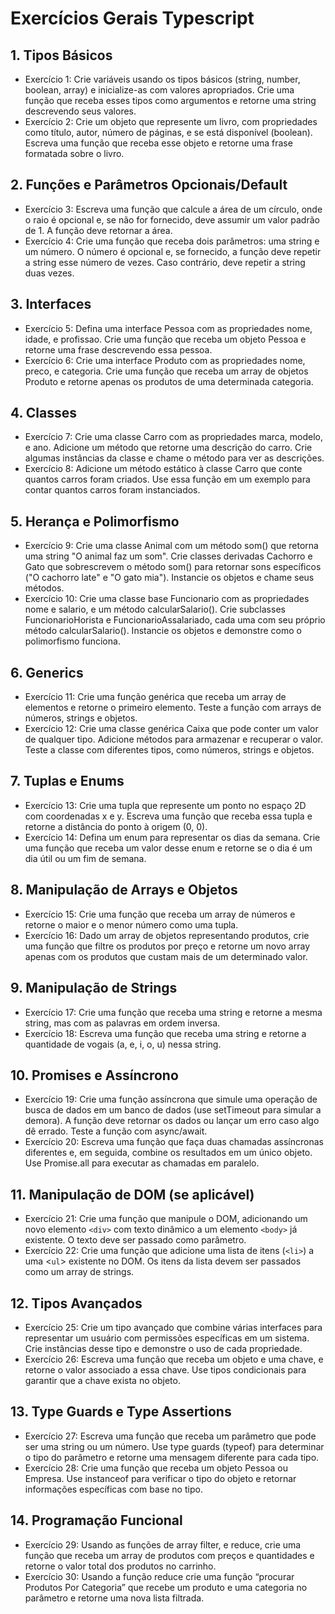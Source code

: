 # Exercícios Gerais Typescript
## 1. Tipos Básicos
- Exercício 1: Crie variáveis usando os tipos básicos (string, number, boolean, array) e
inicialize-as com valores apropriados. Crie uma função que receba esses tipos como
argumentos e retorne uma string descrevendo seus valores.
- Exercício 2: Crie um objeto que represente um livro, com propriedades como título,
autor, número de páginas, e se está disponível (boolean). Escreva uma função que
receba esse objeto e retorne uma frase formatada sobre o livro.
## 2. Funções e Parâmetros Opcionais/Default
- Exercício 3: Escreva uma função que calcule a área de um círculo, onde o raio é
opcional e, se não for fornecido, deve assumir um valor padrão de 1. A função deve
retornar a área.
- Exercício 4: Crie uma função que receba dois parâmetros: uma string e um número. O
número é opcional e, se fornecido, a função deve repetir a string esse número de
vezes. Caso contrário, deve repetir a string duas vezes.
## 3. Interfaces
- Exercício 5: Defina uma interface Pessoa com as propriedades nome, idade, e
profissao. Crie uma função que receba um objeto Pessoa e retorne uma frase
descrevendo essa pessoa.
- Exercício 6: Crie uma interface Produto com as propriedades nome, preco, e
categoria. Crie uma função que receba um array de objetos Produto e retorne apenas
os produtos de uma determinada categoria.
## 4. Classes
- Exercício 7: Crie uma classe Carro com as propriedades marca, modelo, e ano.
Adicione um método que retorne uma descrição do carro. Crie algumas instâncias da
classe e chame o método para ver as descrições.
- Exercício 8: Adicione um método estático à classe Carro que conte quantos carros
foram criados. Use essa função em um exemplo para contar quantos carros foram
instanciados.
## 5. Herança e Polimorfismo
- Exercício 9: Crie uma classe Animal com um método som() que retorna uma string
"O animal faz um som". Crie classes derivadas Cachorro e Gato que sobrescrevem o
método som() para retornar sons específicos ("O cachorro late" e "O gato mia").
Instancie os objetos e chame seus métodos.
- Exercício 10: Crie uma classe base Funcionario com as propriedades nome e salario, e
um método calcularSalario(). Crie subclasses FuncionarioHorista e
FuncionarioAssalariado, cada uma com seu próprio método calcularSalario().
Instancie os objetos e demonstre como o polimorfismo funciona.
## 6. Generics
- Exercício 11: Crie uma função genérica que receba um array de elementos e retorne o
primeiro elemento. Teste a função com arrays de números, strings e objetos.
- Exercício 12: Crie uma classe genérica Caixa que pode conter um valor de qualquer
tipo. Adicione métodos para armazenar e recuperar o valor. Teste a classe com
diferentes tipos, como números, strings e objetos.
## 7. Tuplas e Enums
- Exercício 13: Crie uma tupla que represente um ponto no espaço 2D com coordenadas
x e y. Escreva uma função que receba essa tupla e retorne a distância do ponto à
origem (0, 0).
- Exercício 14: Defina um enum para representar os dias da semana. Crie uma função
que receba um valor desse enum e retorne se o dia é um dia útil ou um fim de semana.
## 8. Manipulação de Arrays e Objetos
- Exercício 15: Crie uma função que receba um array de números e retorne o maior e o
menor número como uma tupla.
- Exercício 16: Dado um array de objetos representando produtos, crie uma função que
filtre os produtos por preço e retorne um novo array apenas com os produtos que
custam mais de um determinado valor.
## 9. Manipulação de Strings
- Exercício 17: Crie uma função que receba uma string e retorne a mesma string, mas
com as palavras em ordem inversa.
- Exercício 18: Escreva uma função que receba uma string e retorne a quantidade de
vogais (a, e, i, o, u) nessa string.
## 10. Promises e Assíncrono
- Exercício 19: Crie uma função assíncrona que simule uma operação de busca de
dados em um banco de dados (use setTimeout para simular a demora). A função deve
retornar os dados ou lançar um erro caso algo dê errado. Teste a função com
async/await.
- Exercício 20: Escreva uma função que faça duas chamadas assíncronas diferentes e,
em seguida, combine os resultados em um único objeto. Use Promise.all para executar
as chamadas em paralelo.
## 11. Manipulação de DOM (se aplicável)
- Exercício 21: Crie uma função que manipule o DOM, adicionando um novo elemento
`<div>` com texto dinâmico a um elemento `<body>` já existente. O texto deve ser
passado como parâmetro.
- Exercício 22: Crie uma função que adicione uma lista de itens (`<li>`) a uma <`ul`>
existente no DOM. Os itens da lista devem ser passados como um array de strings.

## 12. Tipos Avançados
- Exercício 25: Crie um tipo avançado que combine várias interfaces para representar
um usuário com permissões específicas em um sistema. Crie instâncias desse tipo e
demonstre o uso de cada propriedade.
- Exercício 26: Escreva uma função que receba um objeto e uma chave, e retorne o
valor associado a essa chave. Use tipos condicionais para garantir que a chave exista
no objeto.
## 13. Type Guards e Type Assertions
- Exercício 27: Escreva uma função que receba um parâmetro que pode ser uma string
ou um número. Use type guards (typeof) para determinar o tipo do parâmetro e
retorne uma mensagem diferente para cada tipo.
- Exercício 28: Crie uma função que receba um objeto Pessoa ou Empresa. Use
instanceof para verificar o tipo do objeto e retornar informações específicas com base
no tipo.
## 14. Programação Funcional
- Exercício 29: Usando as funções de array filter, e reduce, crie uma função que receba
um array de produtos com preços e quantidades e retorne o valor total dos produtos no
carrinho.
- Exercício 30: Usando a função reduce crie uma função “procurar Produtos Por
Categoria” que recebe um produto e uma categoria no parâmetro e retorne uma nova
lista filtrada.